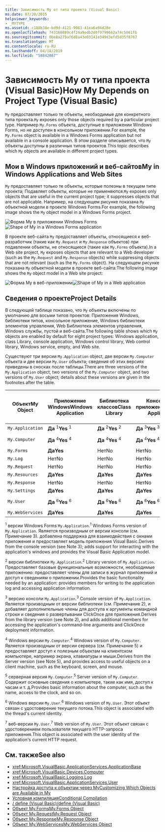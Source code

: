 ```yaml
---
title: Зависимость My от типа проекта (Visual Basic)
ms.date: 07/20/2015
helpviewer_keywords:
- _MYTYPE
ms.assetid: c188b38e-bd9d-4121-9983-41ea6a94d28e
ms.openlocfilehash: 743160889c4f24a9edb2d0f9799662a74c5061fb
ms.sourcegitcommit: 0be8a279af6d8a43e03141e349d3efd5d35f8767
ms.translationtype: MT
ms.contentlocale: ru-RU
ms.lasthandoff: 04/18/2019
ms.locfileid: "58842087"
---
```

# <a name="how-my-depends-on-project-type-visual-basic"></a><span data-ttu-id="416d8-102">Зависимость My от типа проекта (Visual Basic)</span><span class="sxs-lookup"><span data-stu-id="416d8-102">How My Depends on Project Type (Visual Basic)</span></span>
<span data-ttu-id="416d8-103">`My` предоставляет только те объекты, необходимые для конкретного типа проекта.</span><span class="sxs-lookup"><span data-stu-id="416d8-103">`My` exposes only those objects required by a particular project type.</span></span> <span data-ttu-id="416d8-104">Например `My.Forms` объекта, доступные в приложении Windows Forms, но не доступен в консольном приложении.</span><span class="sxs-lookup"><span data-stu-id="416d8-104">For example, the `My.Forms` object is available in a Windows Forms application but not available in a console application.</span></span> <span data-ttu-id="416d8-105">В этом разделе описывается, что `My` объекты доступны в различных типов проектов.</span><span class="sxs-lookup"><span data-stu-id="416d8-105">This topic describes which `My` objects are available in different project types.</span></span>  
  
## <a name="my-in-windows-applications-and-web-sites"></a><span data-ttu-id="416d8-106">Мои в Windows приложений и веб-сайтов</span><span class="sxs-lookup"><span data-stu-id="416d8-106">My in Windows Applications and Web Sites</span></span>  
 <span data-ttu-id="416d8-107">`My` предоставляет только те объекты, которые полезны в текущем типе проекта; Подавляет объекты, которые не применяются.</span><span class="sxs-lookup"><span data-stu-id="416d8-107">`My` exposes only objects that are useful in the current project type; it suppresses objects that are not applicable.</span></span> <span data-ttu-id="416d8-108">Например, на следующем рисунке показана `My` объектной модели в проекте Windows Forms.</span><span class="sxs-lookup"><span data-stu-id="416d8-108">For example, the following image shows the `My` object model in a Windows Forms project.</span></span>  
  
 <span data-ttu-id="416d8-109">![Форма My в приложении Windows Forms](../../../visual-basic/developing-apps/development-with-my/media/myinwinform.png "MyInWinForm")</span><span class="sxs-lookup"><span data-stu-id="416d8-109">![Shape of My in a Windows Forms application](../../../visual-basic/developing-apps/development-with-my/media/myinwinform.png "MyInWinForm")</span></span>  
  
 <span data-ttu-id="416d8-110">В проекте веб-сайта `My` предоставляет объекты, относящиеся к веб-разработчик (такие как `My.Request` и `My.Response` объектов) при подавлении объекты, не относящиеся (такие как `My.Forms` объекта).</span><span class="sxs-lookup"><span data-stu-id="416d8-110">In a Web site project, `My` exposes objects that are relevant to a Web developer (such as the `My.Request` and `My.Response` objects) while suppressing objects that are not relevant (such as the `My.Forms` object).</span></span> <span data-ttu-id="416d8-111">На следующем рисунке показана `My` объектной модели в проекте веб-сайта:</span><span class="sxs-lookup"><span data-stu-id="416d8-111">The following image shows the `My` object model in a Web site project:</span></span>  
  
 <span data-ttu-id="416d8-112">![Форма My в веб-приложении](../../../visual-basic/developing-apps/development-with-my/media/myinweb.png "MyInWeb")</span><span class="sxs-lookup"><span data-stu-id="416d8-112">![Shape of My in a Web application](../../../visual-basic/developing-apps/development-with-my/media/myinweb.png "MyInWeb")</span></span>  
  
## <a name="project-details"></a><span data-ttu-id="416d8-113">Сведения о проекте</span><span class="sxs-lookup"><span data-stu-id="416d8-113">Project Details</span></span>  
 <span data-ttu-id="416d8-114">В следующей таблице показано, что `My` объекты включены по умолчанию для восьми типов проектов: Приложения Windows, библиотеки типов, консольное приложение, Windows библиотеки элементов управления, Web Библиотека элементов управления, Windows службы, пустой и веб-сайта.</span><span class="sxs-lookup"><span data-stu-id="416d8-114">The following table shows which `My` objects are enabled by default for eight project types: Windows application, class Library, console application, Windows control library, Web control library, Windows service, empty, and Web site.</span></span>  
  
 <span data-ttu-id="416d8-115">Существуют три версии `My.Application` object, две версии `My.Computer` объекта и две версии `My.User` объекта; сведения об этих версиях приведены в сносках после таблицы.</span><span class="sxs-lookup"><span data-stu-id="416d8-115">There are three versions of the `My.Application` object, two versions of the `My.Computer` object, and two versions of `My.User` object; details about these versions are given in the footnotes after the table.</span></span>  
  
|<span data-ttu-id="416d8-116">Объект</span><span class="sxs-lookup"><span data-stu-id="416d8-116">My Object</span></span>|<span data-ttu-id="416d8-117">Приложение Windows</span><span class="sxs-lookup"><span data-stu-id="416d8-117">Windows Application</span></span>|<span data-ttu-id="416d8-118">Библиотека классов</span><span class="sxs-lookup"><span data-stu-id="416d8-118">Class Library</span></span>|<span data-ttu-id="416d8-119">Консольное приложение</span><span class="sxs-lookup"><span data-stu-id="416d8-119">Console Application</span></span>|<span data-ttu-id="416d8-120">Библиотека элементов управления Windows</span><span class="sxs-lookup"><span data-stu-id="416d8-120">Windows Control Library</span></span>|<span data-ttu-id="416d8-121">Web Control Library</span><span class="sxs-lookup"><span data-stu-id="416d8-121">Web Control Library</span></span>|<span data-ttu-id="416d8-122">Служба Windows</span><span class="sxs-lookup"><span data-stu-id="416d8-122">Windows Service</span></span>|<span data-ttu-id="416d8-123">Empty</span><span class="sxs-lookup"><span data-stu-id="416d8-123">Empty</span></span>|<span data-ttu-id="416d8-124">Веб-сайт</span><span class="sxs-lookup"><span data-stu-id="416d8-124">Web Site</span></span>|  
|---|---|---|---|---|---|---|---|---|  
|`My.Application`|<span data-ttu-id="416d8-125">**Да** <sup>1</sup></span><span class="sxs-lookup"><span data-stu-id="416d8-125">**Yes** <sup>1</sup></span></span>|<span data-ttu-id="416d8-126">**Да** <sup>2</sup></span><span class="sxs-lookup"><span data-stu-id="416d8-126">**Yes** <sup>2</sup></span></span>|<span data-ttu-id="416d8-127">**Да** <sup>3</sup></span><span class="sxs-lookup"><span data-stu-id="416d8-127">**Yes** <sup>3</sup></span></span>|<span data-ttu-id="416d8-128">**Да** <sup>2</sup></span><span class="sxs-lookup"><span data-stu-id="416d8-128">**Yes** <sup>2</sup></span></span>|<span data-ttu-id="416d8-129">Нет</span><span class="sxs-lookup"><span data-stu-id="416d8-129">No</span></span>|<span data-ttu-id="416d8-130">**Да** <sup>3</sup></span><span class="sxs-lookup"><span data-stu-id="416d8-130">**Yes** <sup>3</sup></span></span>|<span data-ttu-id="416d8-131">Нет</span><span class="sxs-lookup"><span data-stu-id="416d8-131">No</span></span>|<span data-ttu-id="416d8-132">Нет</span><span class="sxs-lookup"><span data-stu-id="416d8-132">No</span></span>|  
|`My.Computer`|<span data-ttu-id="416d8-133">**Да** <sup>4</sup></span><span class="sxs-lookup"><span data-stu-id="416d8-133">**Yes** <sup>4</sup></span></span>|<span data-ttu-id="416d8-134">**Да** <sup>4</sup></span><span class="sxs-lookup"><span data-stu-id="416d8-134">**Yes** <sup>4</sup></span></span>|<span data-ttu-id="416d8-135">**Да** <sup>4</sup></span><span class="sxs-lookup"><span data-stu-id="416d8-135">**Yes** <sup>4</sup></span></span>|<span data-ttu-id="416d8-136">**Да** <sup>4</sup></span><span class="sxs-lookup"><span data-stu-id="416d8-136">**Yes** <sup>4</sup></span></span>|<span data-ttu-id="416d8-137">**Да** <sup>5</sup></span><span class="sxs-lookup"><span data-stu-id="416d8-137">**Yes** <sup>5</sup></span></span>|<span data-ttu-id="416d8-138">**Да** <sup>4</sup></span><span class="sxs-lookup"><span data-stu-id="416d8-138">**Yes** <sup>4</sup></span></span>|<span data-ttu-id="416d8-139">Нет</span><span class="sxs-lookup"><span data-stu-id="416d8-139">No</span></span>|<span data-ttu-id="416d8-140">**Да** <sup>5</sup></span><span class="sxs-lookup"><span data-stu-id="416d8-140">**Yes** <sup>5</sup></span></span>|  
|`My.Forms`|<span data-ttu-id="416d8-141">**Да**</span><span class="sxs-lookup"><span data-stu-id="416d8-141">**Yes**</span></span>|<span data-ttu-id="416d8-142">Нет</span><span class="sxs-lookup"><span data-stu-id="416d8-142">No</span></span>|<span data-ttu-id="416d8-143">Нет</span><span class="sxs-lookup"><span data-stu-id="416d8-143">No</span></span>|<span data-ttu-id="416d8-144">**Да**</span><span class="sxs-lookup"><span data-stu-id="416d8-144">**Yes**</span></span>|<span data-ttu-id="416d8-145">Нет</span><span class="sxs-lookup"><span data-stu-id="416d8-145">No</span></span>|<span data-ttu-id="416d8-146">Нет</span><span class="sxs-lookup"><span data-stu-id="416d8-146">No</span></span>|<span data-ttu-id="416d8-147">Нет</span><span class="sxs-lookup"><span data-stu-id="416d8-147">No</span></span>|<span data-ttu-id="416d8-148">Нет</span><span class="sxs-lookup"><span data-stu-id="416d8-148">No</span></span>|  
|`My.Log`|<span data-ttu-id="416d8-149">Нет</span><span class="sxs-lookup"><span data-stu-id="416d8-149">No</span></span>|<span data-ttu-id="416d8-150">Нет</span><span class="sxs-lookup"><span data-stu-id="416d8-150">No</span></span>|<span data-ttu-id="416d8-151">Нет</span><span class="sxs-lookup"><span data-stu-id="416d8-151">No</span></span>|<span data-ttu-id="416d8-152">Нет</span><span class="sxs-lookup"><span data-stu-id="416d8-152">No</span></span>|<span data-ttu-id="416d8-153">Нет</span><span class="sxs-lookup"><span data-stu-id="416d8-153">No</span></span>|<span data-ttu-id="416d8-154">Нет</span><span class="sxs-lookup"><span data-stu-id="416d8-154">No</span></span>|<span data-ttu-id="416d8-155">Нет</span><span class="sxs-lookup"><span data-stu-id="416d8-155">No</span></span>|<span data-ttu-id="416d8-156">**Да**</span><span class="sxs-lookup"><span data-stu-id="416d8-156">**Yes**</span></span>|  
|`My.Request`|<span data-ttu-id="416d8-157">Нет</span><span class="sxs-lookup"><span data-stu-id="416d8-157">No</span></span>|<span data-ttu-id="416d8-158">Нет</span><span class="sxs-lookup"><span data-stu-id="416d8-158">No</span></span>|<span data-ttu-id="416d8-159">Нет</span><span class="sxs-lookup"><span data-stu-id="416d8-159">No</span></span>|<span data-ttu-id="416d8-160">Нет</span><span class="sxs-lookup"><span data-stu-id="416d8-160">No</span></span>|<span data-ttu-id="416d8-161">Нет</span><span class="sxs-lookup"><span data-stu-id="416d8-161">No</span></span>|<span data-ttu-id="416d8-162">Нет</span><span class="sxs-lookup"><span data-stu-id="416d8-162">No</span></span>|<span data-ttu-id="416d8-163">Нет</span><span class="sxs-lookup"><span data-stu-id="416d8-163">No</span></span>|<span data-ttu-id="416d8-164">**Да**</span><span class="sxs-lookup"><span data-stu-id="416d8-164">**Yes**</span></span>|  
|`My.Resources`|<span data-ttu-id="416d8-165">**Да**</span><span class="sxs-lookup"><span data-stu-id="416d8-165">**Yes**</span></span>|<span data-ttu-id="416d8-166">**Да**</span><span class="sxs-lookup"><span data-stu-id="416d8-166">**Yes**</span></span>|<span data-ttu-id="416d8-167">**Да**</span><span class="sxs-lookup"><span data-stu-id="416d8-167">**Yes**</span></span>|<span data-ttu-id="416d8-168">**Да**</span><span class="sxs-lookup"><span data-stu-id="416d8-168">**Yes**</span></span>|<span data-ttu-id="416d8-169">**Да**</span><span class="sxs-lookup"><span data-stu-id="416d8-169">**Yes**</span></span>|<span data-ttu-id="416d8-170">**Да**</span><span class="sxs-lookup"><span data-stu-id="416d8-170">**Yes**</span></span>|<span data-ttu-id="416d8-171">Нет</span><span class="sxs-lookup"><span data-stu-id="416d8-171">No</span></span>|<span data-ttu-id="416d8-172">Нет</span><span class="sxs-lookup"><span data-stu-id="416d8-172">No</span></span>|  
|`My.Response`|<span data-ttu-id="416d8-173">Нет</span><span class="sxs-lookup"><span data-stu-id="416d8-173">No</span></span>|<span data-ttu-id="416d8-174">Нет</span><span class="sxs-lookup"><span data-stu-id="416d8-174">No</span></span>|<span data-ttu-id="416d8-175">Нет</span><span class="sxs-lookup"><span data-stu-id="416d8-175">No</span></span>|<span data-ttu-id="416d8-176">Нет</span><span class="sxs-lookup"><span data-stu-id="416d8-176">No</span></span>|<span data-ttu-id="416d8-177">Нет</span><span class="sxs-lookup"><span data-stu-id="416d8-177">No</span></span>|<span data-ttu-id="416d8-178">Нет</span><span class="sxs-lookup"><span data-stu-id="416d8-178">No</span></span>|<span data-ttu-id="416d8-179">Нет</span><span class="sxs-lookup"><span data-stu-id="416d8-179">No</span></span>|<span data-ttu-id="416d8-180">**Да**</span><span class="sxs-lookup"><span data-stu-id="416d8-180">**Yes**</span></span>|  
|`My.Settings`|<span data-ttu-id="416d8-181">**Да**</span><span class="sxs-lookup"><span data-stu-id="416d8-181">**Yes**</span></span>|<span data-ttu-id="416d8-182">**Да**</span><span class="sxs-lookup"><span data-stu-id="416d8-182">**Yes**</span></span>|<span data-ttu-id="416d8-183">**Да**</span><span class="sxs-lookup"><span data-stu-id="416d8-183">**Yes**</span></span>|<span data-ttu-id="416d8-184">**Да**</span><span class="sxs-lookup"><span data-stu-id="416d8-184">**Yes**</span></span>|<span data-ttu-id="416d8-185">**Да**</span><span class="sxs-lookup"><span data-stu-id="416d8-185">**Yes**</span></span>|<span data-ttu-id="416d8-186">**Да**</span><span class="sxs-lookup"><span data-stu-id="416d8-186">**Yes**</span></span>|<span data-ttu-id="416d8-187">Нет</span><span class="sxs-lookup"><span data-stu-id="416d8-187">No</span></span>|<span data-ttu-id="416d8-188">Нет</span><span class="sxs-lookup"><span data-stu-id="416d8-188">No</span></span>|  
|`My.User`|<span data-ttu-id="416d8-189">**Да** <sup>6</sup></span><span class="sxs-lookup"><span data-stu-id="416d8-189">**Yes** <sup>6</sup></span></span>|<span data-ttu-id="416d8-190">**Да** <sup>6</sup></span><span class="sxs-lookup"><span data-stu-id="416d8-190">**Yes** <sup>6</sup></span></span>|<span data-ttu-id="416d8-191">**Да** <sup>6</sup></span><span class="sxs-lookup"><span data-stu-id="416d8-191">**Yes** <sup>6</sup></span></span>|<span data-ttu-id="416d8-192">**Да** <sup>6</sup></span><span class="sxs-lookup"><span data-stu-id="416d8-192">**Yes** <sup>6</sup></span></span>|<span data-ttu-id="416d8-193">**Да** <sup>7</sup></span><span class="sxs-lookup"><span data-stu-id="416d8-193">**Yes** <sup>7</sup></span></span>|<span data-ttu-id="416d8-194">**Да** <sup>6</sup></span><span class="sxs-lookup"><span data-stu-id="416d8-194">**Yes** <sup>6</sup></span></span>|<span data-ttu-id="416d8-195">Нет</span><span class="sxs-lookup"><span data-stu-id="416d8-195">No</span></span>|<span data-ttu-id="416d8-196">**Да** <sup>7</sup></span><span class="sxs-lookup"><span data-stu-id="416d8-196">**Yes** <sup>7</sup></span></span>|  
|`My.WebServices`|<span data-ttu-id="416d8-197">**Да**</span><span class="sxs-lookup"><span data-stu-id="416d8-197">**Yes**</span></span>|<span data-ttu-id="416d8-198">**Да**</span><span class="sxs-lookup"><span data-stu-id="416d8-198">**Yes**</span></span>|<span data-ttu-id="416d8-199">**Да**</span><span class="sxs-lookup"><span data-stu-id="416d8-199">**Yes**</span></span>|<span data-ttu-id="416d8-200">**Да**</span><span class="sxs-lookup"><span data-stu-id="416d8-200">**Yes**</span></span>|<span data-ttu-id="416d8-201">**Да**</span><span class="sxs-lookup"><span data-stu-id="416d8-201">**Yes**</span></span>|<span data-ttu-id="416d8-202">**Да**</span><span class="sxs-lookup"><span data-stu-id="416d8-202">**Yes**</span></span>|<span data-ttu-id="416d8-203">Нет</span><span class="sxs-lookup"><span data-stu-id="416d8-203">No</span></span>|<span data-ttu-id="416d8-204">Нет</span><span class="sxs-lookup"><span data-stu-id="416d8-204">No</span></span>|  
  
 <span data-ttu-id="416d8-205"><sup>1</sup> версии Windows Forms `My.Application`.</span><span class="sxs-lookup"><span data-stu-id="416d8-205"><sup>1</sup> Windows Forms version of `My.Application`.</span></span> <span data-ttu-id="416d8-206">Является производным от версии консоли (см. Примечание 3). добавлена поддержка для взаимодействия с окнами приложения и предоставляет модель приложения Visual Basic.</span><span class="sxs-lookup"><span data-stu-id="416d8-206">Derives from the console version (see Note 3); adds support for interacting with the application's windows and provides the Visual Basic Application model.</span></span>  
  
 <span data-ttu-id="416d8-207"><sup>2</sup> версии библиотеки `My.Application`.</span><span class="sxs-lookup"><span data-stu-id="416d8-207"><sup>2</sup> Library version of `My.Application`.</span></span> <span data-ttu-id="416d8-208">Предоставляет базовые функциональные возможности, необходимые приложению: предоставляет члены для записи в журнал приложений и доступ к сведениям о приложении.</span><span class="sxs-lookup"><span data-stu-id="416d8-208">Provides the basic functionality needed by an application: provides members for writing to the application log and accessing application information.</span></span>  
  
 <span data-ttu-id="416d8-209"><sup>3</sup> версию консоли `My.Application`.</span><span class="sxs-lookup"><span data-stu-id="416d8-209"><sup>3</sup> Console version of `My.Application`.</span></span> <span data-ttu-id="416d8-210">Является производным от версии библиотеки (см. Примечание 2), и добавляет дополнительные члены для доступа к аргументы командной строки и сведения о развертывании ClickOnce для приложения.</span><span class="sxs-lookup"><span data-stu-id="416d8-210">Derives from the library version (see Note 2), and adds additional members for accessing the application's command-line arguments and ClickOnce deployment information.</span></span>  
  
 <span data-ttu-id="416d8-211"><sup>4</sup> Windows версии `My.Computer`.</span><span class="sxs-lookup"><span data-stu-id="416d8-211"><sup>4</sup> Windows version of `My.Computer`.</span></span> <span data-ttu-id="416d8-212">Является производным от версии сервера (см. Примечание 5) и предоставляет доступ к полезным объектам на клиентском компьютере, например экрана, клавиатуры и мыши.</span><span class="sxs-lookup"><span data-stu-id="416d8-212">Derives from the Server version (see Note 5), and provides access to useful objects on a client machine, such as the keyboard, screen, and mouse.</span></span>  
  
 <span data-ttu-id="416d8-213"><sup>5</sup> серверная версия `My.Computer`.</span><span class="sxs-lookup"><span data-stu-id="416d8-213"><sup>5</sup> Server version of `My.Computer`.</span></span> <span data-ttu-id="416d8-214">Содержит основные сведения о компьютере, такие как имя, доступ к часам и т. д.</span><span class="sxs-lookup"><span data-stu-id="416d8-214">Provides basic information about the computer, such as the name, access to the clock, and so on.</span></span>  
  
 <span data-ttu-id="416d8-215"><sup>6</sup> Windows версии `My.User`.</span><span class="sxs-lookup"><span data-stu-id="416d8-215"><sup>6</sup> Windows version of `My.User`.</span></span> <span data-ttu-id="416d8-216">Этот объект связан с удостоверение текущего потока.</span><span class="sxs-lookup"><span data-stu-id="416d8-216">This object is associated with the thread's current identity.</span></span>  
  
 <span data-ttu-id="416d8-217"><sup>7</sup> веб-версии `My.User`.</span><span class="sxs-lookup"><span data-stu-id="416d8-217"><sup>7</sup> Web version of `My.User`.</span></span> <span data-ttu-id="416d8-218">Этот объект связан с удостоверением пользователя текущего HTTP-запроса приложения.</span><span class="sxs-lookup"><span data-stu-id="416d8-218">This object is associated with the user identity of the application's current HTTP request.</span></span>  
  
## <a name="see-also"></a><span data-ttu-id="416d8-219">См. также</span><span class="sxs-lookup"><span data-stu-id="416d8-219">See also</span></span>

- <xref:Microsoft.VisualBasic.ApplicationServices.ApplicationBase>
- <xref:Microsoft.VisualBasic.Devices.Computer>
- <xref:Microsoft.VisualBasic.Logging.Log>
- <xref:Microsoft.VisualBasic.ApplicationServices.User>
- [<span data-ttu-id="416d8-220">Настройка доступа к объектам через My</span><span class="sxs-lookup"><span data-stu-id="416d8-220">Customizing Which Objects are Available in My</span></span>](../../../visual-basic/developing-apps/customizing-extending-my/customizing-which-objects-are-available-in-my.md)
- [<span data-ttu-id="416d8-221">Условная компиляция</span><span class="sxs-lookup"><span data-stu-id="416d8-221">Conditional Compilation</span></span>](../../../visual-basic/programming-guide/program-structure/conditional-compilation.md)
- [<span data-ttu-id="416d8-222">/ define (Visual Basic)</span><span class="sxs-lookup"><span data-stu-id="416d8-222">/define (Visual Basic)</span></span>](../../../visual-basic/reference/command-line-compiler/define.md)
- [<span data-ttu-id="416d8-223">Объект My.Forms</span><span class="sxs-lookup"><span data-stu-id="416d8-223">My.Forms Object</span></span>](../../../visual-basic/language-reference/objects/my-forms-object.md)
- [<span data-ttu-id="416d8-224">Объект My.Request</span><span class="sxs-lookup"><span data-stu-id="416d8-224">My.Request Object</span></span>](../../../visual-basic/language-reference/objects/my-request-object.md)
- [<span data-ttu-id="416d8-225">Объект My.Response</span><span class="sxs-lookup"><span data-stu-id="416d8-225">My.Response Object</span></span>](../../../visual-basic/language-reference/objects/my-response-object.md)
- [<span data-ttu-id="416d8-226">Объект My.WebServices</span><span class="sxs-lookup"><span data-stu-id="416d8-226">My.WebServices Object</span></span>](../../../visual-basic/language-reference/objects/my-webservices-object.md)
